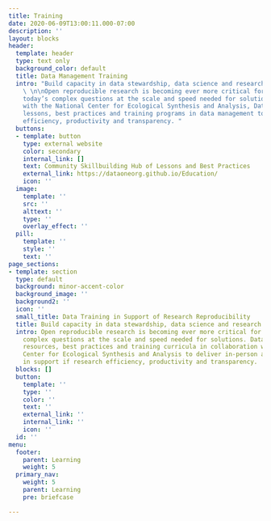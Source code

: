 ```yaml
---
title: Training
date: 2020-06-09T13:00:11.000-07:00
description: ''
layout: blocks
header:
  template: header
  type: text only
  background_color: default
  title: Data Management Training
  intro: "Build capacity in data stewardship, data science and research reproducibility
    \ \n\nOpen reproducible research is becoming ever more critical for answering
    today’s complex questions at the scale and speed needed for solutions. In collaboration
    with the National Center for Ecological Synthesis and Analysis, DataONE has developed
    lessons, best practices and training programs in data management to support research
    efficiency, productivity and transparency. "
  buttons:
  - template: button
    type: external website
    color: secondary
    internal_link: []
    text: Community Skillbuilding Hub of Lessons and Best Practices
    external_link: https://dataoneorg.github.io/Education/
    icon: ''
  image:
    template: ''
    src: ''
    alttext: ''
    type: ''
    overlay_effect: ''
  pill:
    template: ''
    style: ''
    text: ''
page_sections:
- template: section
  type: default
  background: minor-accent-color
  background_image: ''
  background2: ''
  icon: ''
  small_title: Data Training in Support of Research Reproducibility
  title: Build capacity in data stewardship, data science and research reproducibility
  intro: Open reproducible research is becoming ever more critical for answering today's
    complex questions at the scale and speed needed for solutions. DataONE has developed
    resources, best practices and training curricula in collaboration with the National
    Center for Ecological Synthesis and Analysis to deliver in-person and remote courses
    in support if research efficiency, productivity and transparency.
  blocks: []
  button:
    template: ''
    type: ''
    color: ''
    text: ''
    external_link: ''
    internal_link: ''
    icon: ''
  id: ''
menu:
  footer:
    parent: Learning
    weight: 5
  primary_nav:
    weight: 5
    parent: Learning
    pre: briefcase

---
```

